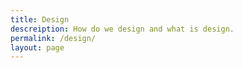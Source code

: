 ```yaml
---
title: Design
descreiption: How do we design and what is design.
permalink: /design/
layout: page
---
```

